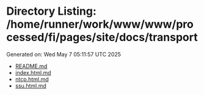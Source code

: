 # Directory Listing: /home/runner/work/www/www/processed/fi/pages/site/docs/transport
Generated on: Wed May  7 05:11:57 UTC 2025

- [README.md](README.md)
- [index.html.md](index.html.md)
- [ntcp.html.md](ntcp.html.md)
- [ssu.html.md](ssu.html.md)
